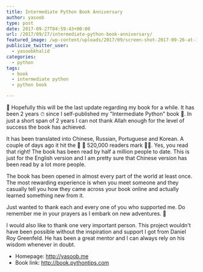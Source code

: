 ```yaml
---
title: Intermediate Python Book Anniversary
author: yasoob
type: post
date: 2017-09-27T04:59:43+00:00
url: /2017/09/27/intermediate-python-book-anniversary/
featured_image: /wp-content/uploads/2017/09/screen-shot-2017-09-26-at-11-08-24-pm-1200x679.png
publicize_twitter_user:
  - yasoobkhalid
categories:
  - python
tags:
  - book
  - intermediate python
  - python book

---
```

🙌 Hopefully this will be the last update regarding my book for a while. It has been 2 years ⏱ since I self-published my "Intermediate Python" book 📖. In just a short span of 2 years I can not thank Allah enough for the level of success the book has achieved.

It has been translated into Chinese, Russian, Portuguese and Korean. A couple of days ago it hit the 🎉 🎉 520,000 readers mark 🎉🎉. Yes, you read that right! The book has been read by half a million people to date. This is just for the English version and I am pretty sure that Chinese version has been read by a lot more people.
  
The book has been opened in almost every part of the world at least once. The most rewarding experience is when you meet someone and they casually tell you how they came across your book online and actually learned something new from it.
  
Just wanted to thank each and every one of you who supported me. Do remember me in your prayers as I embark on new adventures. 🙂
  
I would also like to thank one very important person. This project wouldn't have been possible without the inspiration and support I got from Daniel Roy Greenfeld. He has been a great mentor and I can always rely on his wisdom whenever in doubt.
  
- Homepage: http://yasoob.me
- Book link: http://book.pythontips.com